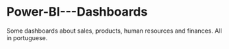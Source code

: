 # Power-BI---Dashboards
Some dashboards about sales, products, human resources and finances. All in portuguese.
